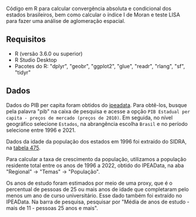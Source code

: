 Código em R para calcular convergência absoluta e condicional dos estados brasileiros, bem como calcular o índice I de Moran e teste LISA para fazer uma análise de aglomeração espacial.

## Requisitos

- R (versão 3.6.0 ou superior)
- R Studio Desktop
- Pacotes do R: "dplyr", "geobr", "ggplot2", "glue", "readr", "rlang", "sf", "tidyr"

## Dados

Dados do PIB per capita foram obtidos do [ipeadata](www.ipeadata.gov.br). Para obtê-los, busque pela palavra "pib" na caixa de pesquisa e acesse a opção `PIB Estadual per capita - preços de mercado (preços de 2010)`. Em seguida, no nível geográfico selecione `Estados`, na abrangência escolha `Brasil` e no período selecione entre 1996 e 2021.

Dados da idade da população dos estados em 1996 foi extraído do SIDRA, na [tabela 475](https://sidra.ibge.gov.br/tabela/475).

Para calcular a taxa de crescimento da população, utilizamos a população residente total entre os anos de 1996 a 2022, obtido do IPEAData, na aba "Regional" -> "Temas" -> "População".

Os anos de estudo foram estimados por meio de uma proxy, que é o percentual de pessoas de 25 ou mais anos de idade que completaram pelo menos um ano de curso universitário. Esse dado também foi extraído no IPEAData. Na barra de pesquisa, pesquisar por "Média de anos de estudo - mais de 11 - pessoas 25 anos e mais".

